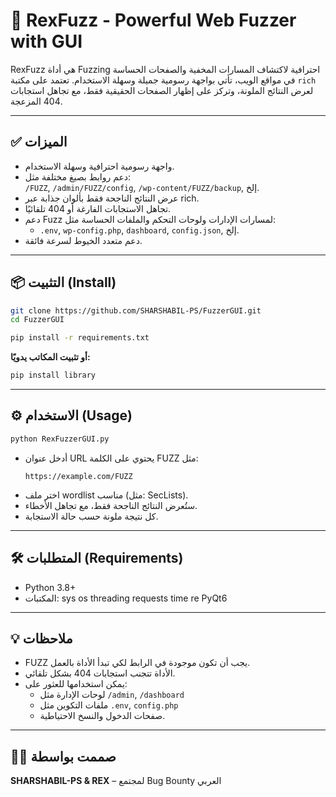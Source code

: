 # 🚀 RexFuzz - Powerful Web Fuzzer with GUI

RexFuzz هي أداة Fuzzing احترافية لاكتشاف المسارات المخفية والصفحات الحساسة في مواقع الويب، تأتي بواجهة رسومية جميلة وسهلة الاستخدام. تعتمد على مكتبة `rich` لعرض النتائج الملونة، وتركز على إظهار الصفحات الحقيقية فقط، مع تجاهل استجابات 404 المزعجة.

---

## ✅ الميزات

- واجهة رسومية احترافية وسهلة الاستخدام.
- دعم روابط بصيغ مختلفة مثل:  
  `/FUZZ`, `/admin/FUZZ/config`, `/wp-content/FUZZ/backup`, إلخ.
- عرض النتائج الناجحة فقط بألوان جذابة عبر rich.
- تجاهل الاستجابات الفارغة أو 404 تلقائيًا.
- دعم Fuzz لمسارات الإدارات ولوحات التحكم والملفات الحساسة مثل:
  - `.env`, `wp-config.php`, `dashboard`, `config.json`, إلخ.
- دعم متعدد الخيوط لسرعة فائقة.

---

## 📦 التثبيت (Install)

```bash
git clone https://github.com/SHARSHABIL-PS/FuzzerGUI.git
cd FuzzerGUI

pip install -r requirements.txt
```

**أو تثبيت المكاتب يدويًا:**

```bash
pip install library
```

---

## ⚙️ الاستخدام (Usage)

```bash
python RexFuzzerGUI.py
```

- أدخل عنوان URL يحتوي على الكلمة FUZZ مثل:
  ```
  https://example.com/FUZZ
  ```
- اختر ملف wordlist مناسب (مثل: SecLists).
- ستُعرض النتائج الناجحة فقط، مع تجاهل الأخطاء.
- كل نتيجة ملونة حسب حالة الاستجابة.

---

## 🛠 المتطلبات (Requirements)

- Python 3.8+
- المكتبات:
sys
os
threading
requests
time
re
PyQt6


---

## 💡 ملاحظات

- FUZZ يجب أن تكون موجودة في الرابط لكي تبدأ الأداة بالعمل.
- الأداة تتجنب استجابات 404 بشكل تلقائي.
- يمكن استخدامها للعثور على:
  - لوحات الإدارة مثل `/admin`, `/dashboard`
  - ملفات التكوين مثل `.env`, `config.php`
  - صفحات الدخول والنسخ الاحتياطية.

---

## 👨‍💻 صممت بواسطة
**SHARSHABIL-PS & REX** – لمجتمع Bug Bounty العربي
```

